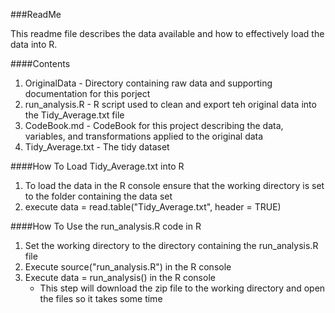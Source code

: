 ###ReadMe

This readme file describes the data available and how to effectively load the data into R.

####Contents
1.  OriginalData - Directory containing raw data and supporting documentation for this porject
2.  run_analysis.R - R script used to clean and export teh original data into the Tidy_Average.txt file
3.  CodeBook.md - CodeBook for this project describing the data, variables, and transformations applied to the original data
4.  Tidy_Average.txt - The tidy dataset

####How To Load Tidy_Average.txt into R
1.  To load the data in the R console ensure that the working directory is set to the folder containing the data set
2.  execute  data = read.table("Tidy_Average.txt", header = TRUE)

####How To Use the run_analysis.R code in R
1.  Set the working directory to the directory containing the run_analysis.R file
2.  Execute source("run_analysis.R") in the R console
3.  Execute data = run_analysis() in the R console 
    + This step will download the zip file to the working directory and open the files so it takes some time